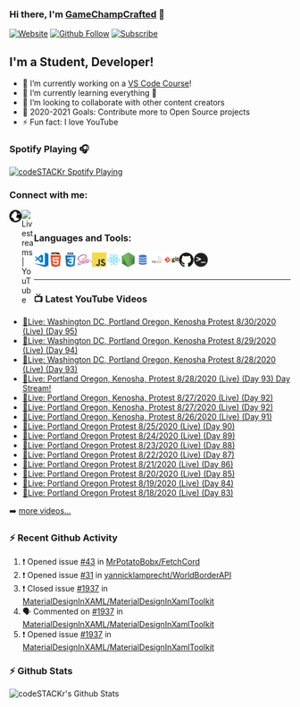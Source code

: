 ### Hi there, I'm [GameChampCrafted][website] 👋

[![Website](https://img.shields.io/website?label=gamechampcrafted.github.io&style=for-the-badge&url=https%3A%2F%2Fgamechampcrafted.github.io)](https://gamechampcrafted.github.io)
[![Github Follow](https://img.shields.io/github/followers/gamechampcrafted?color=1DA1F2&logo=github&label=Follow&style=for-the-badge)](https://github.com/GameChampCrafted)
[![Subscribe](https://img.shields.io/badge/SUBSCRIBE-LIVESTREAMS-red?logo=youtube&style=for-the-badge)](https://www.youtube.com/channel/UCoW5Tj5FPCneUmwfmbAgmRA?sub_confirmation=1)

## I'm a Student, Developer!

- 🔭 I’m currently working on a [VS Code Course][website]!
- 🌱 I’m currently learning everything 🤣
- 👯 I’m looking to collaborate with other content creators
- 🥅 2020-2021 Goals: Contribute more to Open Source projects
- ⚡ Fun fact: I love YouTube

### Spotify Playing 🎧
[<img src="https://now-playing-codestackr.vercel.app/api/spotify-playing" alt="codeSTACKr Spotify Playing" width="350" />](https://open.spotify.com/user/swyqyimdc12jajde4vpwd2x1b)

### Connect with me:

[<img align="left" alt="gamechampcrafted.github.io" width="22px" src="https://raw.githubusercontent.com/iconic/open-iconic/master/svg/globe.svg" />][website]
[<img align="left" alt="Livestreams | YouTube" width="22px" src="https://cdn.jsdelivr.net/npm/simple-icons@v3/icons/youtube.svg" />][youtube]

<br />

### Languages and Tools:

<img align="left" alt="Visual Studio Code" width="26px" src="https://raw.githubusercontent.com/github/explore/80688e429a7d4ef2fca1e82350fe8e3517d3494d/topics/visual-studio-code/visual-studio-code.png" />
<img align="left" alt="HTML5" width="26px" src="https://raw.githubusercontent.com/github/explore/80688e429a7d4ef2fca1e82350fe8e3517d3494d/topics/html/html.png" />
<img align="left" alt="CSS3" width="26px" src="https://raw.githubusercontent.com/github/explore/80688e429a7d4ef2fca1e82350fe8e3517d3494d/topics/css/css.png" />
<img align="left" alt="Sass" width="26px" src="https://raw.githubusercontent.com/github/explore/80688e429a7d4ef2fca1e82350fe8e3517d3494d/topics/sass/sass.png" />
<img align="left" alt="JavaScript" width="26px" src="https://raw.githubusercontent.com/github/explore/80688e429a7d4ef2fca1e82350fe8e3517d3494d/topics/javascript/javascript.png" />
<img align="left" alt="React" width="26px" src="https://raw.githubusercontent.com/github/explore/80688e429a7d4ef2fca1e82350fe8e3517d3494d/topics/react/react.png" />
<img align="left" alt="Node.js" width="26px" src="https://raw.githubusercontent.com/github/explore/80688e429a7d4ef2fca1e82350fe8e3517d3494d/topics/nodejs/nodejs.png" />
<img align="left" alt="SQL" width="26px" src="https://raw.githubusercontent.com/github/explore/80688e429a7d4ef2fca1e82350fe8e3517d3494d/topics/sql/sql.png" />
<img align="left" alt="MySQL" width="26px" src="https://raw.githubusercontent.com/github/explore/80688e429a7d4ef2fca1e82350fe8e3517d3494d/topics/mysql/mysql.png" />
<img align="left" alt="Git" width="26px" src="https://raw.githubusercontent.com/github/explore/80688e429a7d4ef2fca1e82350fe8e3517d3494d/topics/git/git.png" />
<img align="left" alt="GitHub" width="26px" src="https://raw.githubusercontent.com/github/explore/78df643247d429f6cc873026c0622819ad797942/topics/github/github.png" />
<img align="left" alt="Terminal" width="26px" src="https://raw.githubusercontent.com/github/explore/80688e429a7d4ef2fca1e82350fe8e3517d3494d/topics/terminal/terminal.png" />

<br />
<br />

---

### 📺 Latest YouTube Videos

<!-- YOUTUBE:START -->
- [🔴Live: Washington DC, Portland Oregon, Kenosha Protest 8/30/2020 (Live) (Day 95)](https://www.youtube.com/watch?v=tKnunnPONpE)
- [🔴Live: Washington DC, Portland Oregon, Kenosha Protest 8/29/2020 (Live) (Day 94)](https://www.youtube.com/watch?v=9e7FQqHQ97I)
- [🔴Live: Washington DC, Portland Oregon, Kenosha Protest 8/28/2020 (Live) (Day 93)](https://www.youtube.com/watch?v=CTDtkVcyQDo)
- [🔴Live: Portland Oregon, Kenosha, Protest 8/28/2020 (Live) (Day 93) Day Stream!](https://www.youtube.com/watch?v=pMsFHpoORxw)
- [🔴Live: Portland Oregon, Kenosha, Protest 8/27/2020 (Live) (Day 92)](https://www.youtube.com/watch?v=-p4wx5ph5TE)
- [🔴Live: Portland Oregon, Kenosha, Protest 8/27/2020 (Live) (Day 92)](https://www.youtube.com/watch?v=4U7EeNEq4yQ)
- [🔴Live: Portland Oregon, Kenosha, Protest 8/26/2020 (Live) (Day 91)](https://www.youtube.com/watch?v=8L4HNooKE7U)
- [🔴Live: Portland Oregon Protest 8/25/2020 (Live) (Day 90)](https://www.youtube.com/watch?v=XFLq8ZSgkYM)
- [🔴Live: Portland Oregon Protest 8/24/2020 (Live) (Day 89)](https://www.youtube.com/watch?v=vUmy3dIjang)
- [🔴Live: Portland Oregon Protest 8/23/2020 (Live) (Day 88)](https://www.youtube.com/watch?v=8o5V1j47nfY)
- [🔴Live: Portland Oregon Protest 8/22/2020 (Live) (Day 87)](https://www.youtube.com/watch?v=_V0iOyY6gCQ)
- [🔴Live: Portland Oregon Protest 8/21/2020 (Live) (Day 86)](https://www.youtube.com/watch?v=cDNevZ2m-Ug)
- [🔴Live: Portland Oregon Protest 8/20/2020 (Live) (Day 85)](https://www.youtube.com/watch?v=NlooiEx946I)
- [🔴Live: Portland Oregon Protest 8/19/2020 (Live) (Day 84)](https://www.youtube.com/watch?v=1WWF0JdhE2M)
- [🔴Live: Portland Oregon Protest 8/18/2020 (Live) (Day 83)](https://www.youtube.com/watch?v=i42Sb8gbExo)
<!-- YOUTUBE:END -->

➡️ [more videos...](https://www.youtube.com/channel/UCoW5Tj5FPCneUmwfmbAgmRA)

### ⚡ Recent Github Activity
  
<!--START_SECTION:activity-->
1. ❗️ Opened issue [#43](https://github.com//MrPotatoBobx/FetchCord/issues/43) in [MrPotatoBobx/FetchCord](https://github.com//MrPotatoBobx/FetchCord)
2. ❗️ Opened issue [#31](https://github.com//yannicklamprecht/WorldBorderAPI/issues/31) in [yannicklamprecht/WorldBorderAPI](https://github.com//yannicklamprecht/WorldBorderAPI)
3. ❗️ Closed issue [#1937](https://github.com//MaterialDesignInXAML/MaterialDesignInXamlToolkit/issues/1937) in [MaterialDesignInXAML/MaterialDesignInXamlToolkit](https://github.com//MaterialDesignInXAML/MaterialDesignInXamlToolkit)
4. 🗣 Commented on [#1937](https://github.com//MaterialDesignInXAML/MaterialDesignInXamlToolkit/issues/1937) in [MaterialDesignInXAML/MaterialDesignInXamlToolkit](https://github.com//MaterialDesignInXAML/MaterialDesignInXamlToolkit)
5. ❗️ Opened issue [#1937](https://github.com//MaterialDesignInXAML/MaterialDesignInXamlToolkit/issues/1937) in [MaterialDesignInXAML/MaterialDesignInXamlToolkit](https://github.com//MaterialDesignInXAML/MaterialDesignInXamlToolkit)
<!--END_SECTION:activity-->

### ⚡ Github Stats

<img align="left" alt="codeSTACKr's Github Stats" src="https://github-readme-stats.codestackr.vercel.app/api?username=gamechampcrafted&show_icons=true&hide_border=true" />


[website]: https://GameChampCrafted.github.io
[youtube]: https://www.youtube.com/channel/UCoW5Tj5FPCneUmwfmbAgmRA
